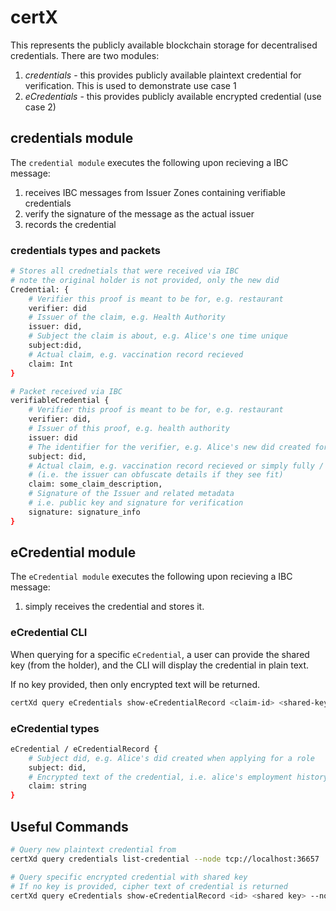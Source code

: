 # certX

This represents the publicly available blockchain storage for decentralised credentials.
There are two modules:

1. *credentials* - this provides publicly available plaintext credential for verification.
This is used to demonstrate use case 1
2. *eCredentials* - this provides publicly available encrypted credential (use case 2)

## credentials module

The `credential module` executes the following upon recieving a IBC message:

1. receives IBC messages from Issuer Zones containing verifiable credentials
2. verify the signature of the message as the actual issuer
3. records the credential

### credentials types and packets

```sh
# Stores all crednetials that were received via IBC
# note the original holder is not provided, only the new did
Credential: {
    # Verifier this proof is meant to be for, e.g. restaurant
    verifier: did
    # Issuer of the claim, e.g. Health Authority
    issuer: did,
    # Subject the claim is about, e.g. Alice's one time unique
    subject:did,
    # Actual claim, e.g. vaccination record recieved
    claim: Int 
}

# Packet received via IBC
verifiableCredential {
    # Verifier this proof is meant to be for, e.g. restaurant
    verifier: did,
    # Issuer of this proof, e.g. health authority
    issuer: did 
    # The identifier for the verifier, e.g. Alice's new did created for the retaurant
    subject: did,
    # Actual claim, e.g. vaccination record recieved or simply fully / partial / none
    # (i.e. the issuer can obfuscate details if they see fit)
    claim: some_claim_description,
    # Signature of the Issuer and related metadata
    # i.e. public key and signature for verification
    signature: signature_info 
}
```

## eCredential module

The `eCredential module` executes the following upon recieving a IBC message:

1. simply receives the credential and stores it.

### eCredential CLI

When querying for a specific `eCredential`, a user can provide the shared key (from the holder), and the CLI will display the credential in plain text.

If no key provided, then only encrypted text will be returned.

```sh
certXd query eCredentials show-eCredentialRecord <claim-id> <shared-key>
```

### eCredential types

```sh
eCredential / eCredentialRecord {
    # Subject did, e.g. Alice's did created when applying for a role
    subject: did,
    # Encrypted text of the credential, i.e. alice's employment history
    claim: string
}
```

## Useful Commands

```sh
# Query new plaintext credential from 
certXd query credentials list-credential --node tcp://localhost:36657

# Query specific encrypted credential with shared key
# If no key is provided, cipher text of credential is returned 
certXd query eCredentials show-eCredentialRecord <id> <shared key> --node tcp://localhost:36657
```
